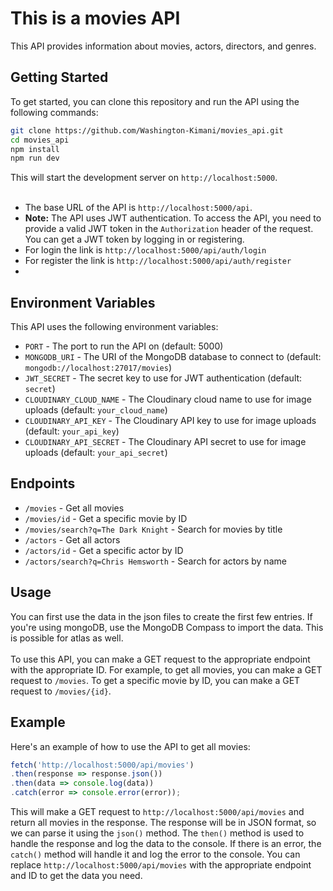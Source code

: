 # This is a movies API
This API provides information about movies, actors, directors, and genres.
## Getting Started
To get started, you can clone this repository and run the API using the following commands:
```bash
git clone https://github.com/Washington-Kimani/movies_api.git
cd movies_api
npm install
npm run dev
```
This will start the development server on `http://localhost:5000`.
<br/>
<br/>
* The base URL of the API is `http://localhost:5000/api`.
* <b>Note:</b> The API uses JWT authentication. To access the API, you need to provide a valid JWT token in the `Authorization` header of the request. You can get a JWT token by logging in or registering.
* For login the link is `http://localhost:5000/api/auth/login`
* For register the link is `http://localhost:5000/api/auth/register`
* 
## Environment Variables
This API uses the following environment variables:
- `PORT` - The port to run the API on (default: 5000)
- `MONGODB_URI` - The URI of the MongoDB database to connect to (default: `mongodb://localhost:27017/movies`)
- `JWT_SECRET` - The secret key to use for JWT authentication (default: `secret`)
- `CLOUDINARY_CLOUD_NAME` - The Cloudinary cloud name to use for image uploads (default: `your_cloud_name`)
- `CLOUDINARY_API_KEY` - The Cloudinary API key to use for image uploads (default: `your_api_key`)
- `CLOUDINARY_API_SECRET` - The Cloudinary API secret to use for image uploads (default: `your_api_secret`)
## Endpoints
- `/movies` - Get all movies
- `/movies/id` - Get a specific movie by ID
- `/movies/search?q=The Dark Knight` - Search for movies by title
- `/actors` - Get all actors
- `/actors/id` - Get a specific actor by ID
- `/actors/search?q=Chris Hemsworth` - Search for actors by name

## Usage
You can first use the data in the json files to create the first few entries. If you're using mongoDB, use the MongoDB Compass to import the data. This is possible for atlas as well.
</br>
</br>
To use this API, you can make a GET request to the appropriate endpoint with the appropriate ID. For example, to get all movies, you can make a GET request to `/movies`. To get a specific movie by ID, you can make a GET request to `/movies/{id}`.
## Example
Here's an example of how to use the API to get all movies:

```javascript
fetch('http://localhost:5000/api/movies')
.then(response => response.json())
.then(data => console.log(data))
.catch(error => console.error(error));
```

This will make a GET request to `http://localhost:5000/api/movies` and return all movies in the response. The response will be in JSON format, so we can parse it using the `json()` method. The `then()` method is used to handle the response and log the data to the console. If there is an error, the `catch()` method will handle it and log the error to the console.
You can replace `http://localhost:5000/api/movies` with the appropriate endpoint and ID to get the data you need.
